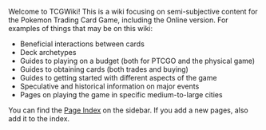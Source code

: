 Welcome to TCGWiki! This is a wiki focusing on semi-subjective content for the Pokemon Trading Card Game, including the Online version. For examples of things that may be on this wiki:

* Beneficial interactions between cards
* Deck archetypes
* Guides to playing on a budget (both for PTCGO and the physical game)
* Guides to obtaining cards (both trades and buying)
* Guides to getting started with different aspects of the game
* Speculative and historical information on major events
* Pages on playing the game in specific medium-to-large cities

You can find the [Page Index](wiki/page-index.md) on the sidebar. If you add a new pages, also add it to the index.
